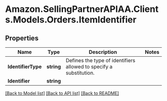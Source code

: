 # Amazon.SellingPartnerAPIAA.Clients.Models.Orders.ItemIdentifier
## Properties

Name | Type | Description | Notes
------------ | ------------- | ------------- | -------------
**IdentifierType** | **string** | Defines the type of identifiers allowed to specify a substitution. | 
**Identifier** | **string** |  | 

[[Back to Model list]](../README.md#documentation-for-models) [[Back to API list]](../README.md#documentation-for-api-endpoints) [[Back to README]](../README.md)

